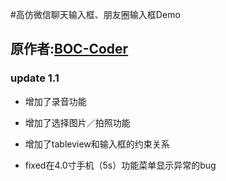 #高仿微信聊天输入框、朋友圈输入框Demo 

## 原作者:[BOC-Coder](https://github.com/BOC-Coder)

### update 1.1

* 增加了录音功能

* 增加了选择图片／拍照功能

* 增加了tableview和输入框的约束关系

* fixed在4.0寸手机（5s）功能菜单显示异常的bug
